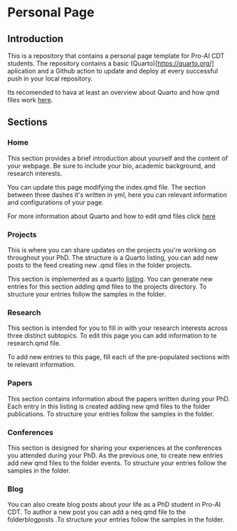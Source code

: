 # Personal Page

## Introduction
This is a repository that contains a personal page template for Pro-AI CDT students. The repository contains a basic
(Quarto)[https://quarto.org/] aplication and a Github action to update and deploy at every successful push in your local repository.

Its recomended to hava at least an overview about Quarto and how qmd files work [here](https://quarto.org/).

## Sections

### Home

This section provides a brief introduction about yourself and the content of your webpage. Be sure to include your bio, academic background, and research interests.

You can update this page modifying the index.qmd file. The section between three dashes it's written in yml, here you can relevant information and configurations of your page.  

For more information about Quarto and how to edit qmd files click [here](https://quarto.org/)

### Projects

This is where you can share updates on the projects you're working on throughout your PhD. The structure is a Quarto listing, you can add new posts to the feed creating new .qmd files in the folder projects. 

This section is implemented as a quarto [listing](https://quarto.org/docs/websites/website-listings.html). You can generate new entries for this section adding qmd files to the projects directory. To structure your entries follow the samples in the folder.

### Research

This section is intended for you to fill in with your research interests across three distinct subtopics. To edit this page you can add information to te research.qmd file.

To add new entries to this page, fill each of the pre-populated sections with te relevant information. 

### Papers

This section contains information about the papers written during your PhD. Each entry in this listing is created adding new qmd files to the folder publications. To structure your entries follow the samples in the folder.
### Conferences

This section is designed for sharing your experiences at the conferences you attended during your PhD. As the previous one, to create new entries add new qmd files to the folder events. To structure your entries follow the samples in the folder.

### Blog

You can also create blog posts about your life as a PhD student in Pro-AI CDT. To author a new post you can add a neq qmd file to the folderblogposts .To structure your entries follow the samples in the folder.